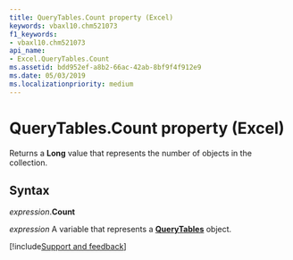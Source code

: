 ```yaml
---
title: QueryTables.Count property (Excel)
keywords: vbaxl10.chm521073
f1_keywords:
- vbaxl10.chm521073
api_name:
- Excel.QueryTables.Count
ms.assetid: bdd952ef-a8b2-66ac-42ab-8bf9f4f912e9
ms.date: 05/03/2019
ms.localizationpriority: medium
---
```



# QueryTables.Count property (Excel)

Returns a **Long** value that represents the number of objects in the collection.


## Syntax

_expression_.**Count**

_expression_ A variable that represents a **[QueryTables](Excel.QueryTables.md)** object.




[!include[Support and feedback](~/includes/feedback-boilerplate.md)]